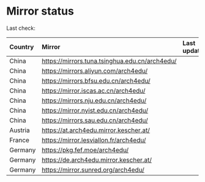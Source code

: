 <script src="./time.js"></script>
# Mirror status
Last check: <script type="text/javascript">localize(1699985966.5207307);</script>

|Country|Mirror|Last update|
|:------|:-----|:----------|
|China|https://mirrors.tuna.tsinghua.edu.cn/arch4edu/|<script type="text/javascript">localize(1699943562);</script>|
|China|https://mirrors.aliyun.com/arch4edu/|<script type="text/javascript">localize(1699943562);</script>|
|China|https://mirrors.bfsu.edu.cn/arch4edu/|<script type="text/javascript">localize(1699943562);</script>|
|China|https://mirror.iscas.ac.cn/arch4edu/|<script type="text/javascript">localize(1699943562);</script>|
|China|https://mirrors.nju.edu.cn/arch4edu/|<script type="text/javascript">localize(1699900214);</script>|
|China|https://mirror.nyist.edu.cn/arch4edu/|<script type="text/javascript">localize(1699943562);</script>|
|China|https://mirrors.sau.edu.cn/arch4edu/|<script type="text/javascript">localize(1699943562);</script>|
|Austria|https://at.arch4edu.mirror.kescher.at/|<script type="text/javascript">localize(1699943562);</script>|
|France|https://mirror.lesviallon.fr/arch4edu/|<script type="text/javascript">localize(1699943562);</script>|
|Germany|https://pkg.fef.moe/arch4edu/|<script type="text/javascript">localize(1699943562);</script>|
|Germany|https://de.arch4edu.mirror.kescher.at/|<script type="text/javascript">localize(1699943562);</script>|
|Germany|https://mirror.sunred.org/arch4edu/|<script type="text/javascript">localize(1699943562);</script>|

<script src="./tablefilter/tablefilter.js"></script>
<script src="./table.js"></script>